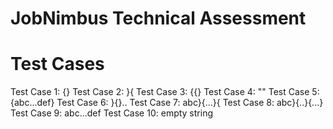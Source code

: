 # JobNimbus Technical Assessment


# Test Cases
Test Case 1: {}
Test Case 2: }{
Test Case 3: {{}
Test Case 4: ""
Test Case 5: {abc...def}
Test Case 6: }{}..
Test Case 7: abc}{...}{
Test Case 8: abc}{..}{...}
Test Case 9: abc...def
Test Case 10: empty string
